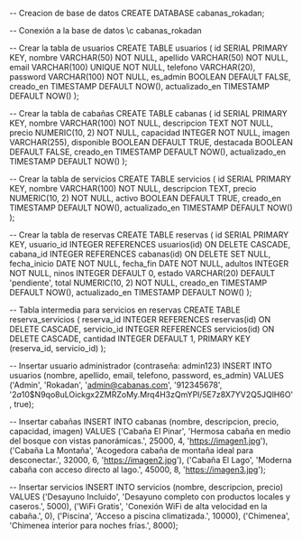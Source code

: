 -- Creacion de base de datos
CREATE DATABASE cabanas_rokadan;

-- Conexión a la base de datos
\c cabanas_rokadan

-- Crear la tabla de usuarios
CREATE TABLE usuarios (
  id SERIAL PRIMARY KEY,
  nombre VARCHAR(50) NOT NULL,
  apellido VARCHAR(50) NOT NULL,
  email VARCHAR(100) UNIQUE NOT NULL,
  telefono VARCHAR(20),
  password VARCHAR(100) NOT NULL,
  es_admin BOOLEAN DEFAULT FALSE,
  creado_en TIMESTAMP DEFAULT NOW(),
  actualizado_en TIMESTAMP DEFAULT NOW()
);

-- Crear la tabla de cabañas
CREATE TABLE cabanas (
  id SERIAL PRIMARY KEY,
  nombre VARCHAR(100) NOT NULL,
  descripcion TEXT NOT NULL,
  precio NUMERIC(10, 2) NOT NULL,
  capacidad INTEGER NOT NULL,
  imagen VARCHAR(255),
  disponible BOOLEAN DEFAULT TRUE,
  destacada BOOLEAN DEFAULT FALSE,
  creado_en TIMESTAMP DEFAULT NOW(),
  actualizado_en TIMESTAMP DEFAULT NOW()
);

-- Crear la tabla de servicios
CREATE TABLE servicios (
  id SERIAL PRIMARY KEY,
  nombre VARCHAR(100) NOT NULL,
  descripcion TEXT,
  precio NUMERIC(10, 2) NOT NULL,
  activo BOOLEAN DEFAULT TRUE,
  creado_en TIMESTAMP DEFAULT NOW(),
  actualizado_en TIMESTAMP DEFAULT NOW()
);

-- Crear la tabla de reservas
CREATE TABLE reservas (
  id SERIAL PRIMARY KEY,
  usuario_id INTEGER REFERENCES usuarios(id) ON DELETE CASCADE,
  cabana_id INTEGER REFERENCES cabanas(id) ON DELETE SET NULL,
  fecha_inicio DATE NOT NULL,
  fecha_fin DATE NOT NULL,
  adultos INTEGER NOT NULL,
  ninos INTEGER DEFAULT 0,
  estado VARCHAR(20) DEFAULT 'pendiente',
  total NUMERIC(10, 2) NOT NULL,
  creado_en TIMESTAMP DEFAULT NOW(),
  actualizado_en TIMESTAMP DEFAULT NOW()
);

-- Tabla intermedia para servicios en reservas
CREATE TABLE reserva_servicios (
  reserva_id INTEGER REFERENCES reservas(id) ON DELETE CASCADE,
  servicio_id INTEGER REFERENCES servicios(id) ON DELETE CASCADE,
  cantidad INTEGER DEFAULT 1,
  PRIMARY KEY (reserva_id, servicio_id)
);

-- Insertar usuario administrador (contraseña: admin123)
INSERT INTO usuarios (nombre, apellido, email, telefono, password, es_admin)
VALUES ('Admin', 'Rokadan', 'admin@cabanas.com', '912345678', '$2a$10$N9qo8uLOickgx2ZMRZoMy.Mrq4H3zQmYPl/5E7z8X7YV2Q5JQlH6O', true);

-- Insertar cabañas
INSERT INTO cabanas (nombre, descripcion, precio, capacidad, imagen)
VALUES 
  ('Cabaña El Pinar', 'Hermosa cabaña en medio del bosque con vistas panorámicas.', 25000, 4, 'https://imagen1.jpg'),
  ('Cabaña La Montaña', 'Acogedora cabaña de montaña ideal para desconectar.', 32000, 6, 'https://imagen2.jpg'),
  ('Cabaña El Lago', 'Moderna cabaña con acceso directo al lago.', 45000, 8, 'https://imagen3.jpg');

-- Insertar servicios
INSERT INTO servicios (nombre, descripcion, precio)
VALUES 
  ('Desayuno Incluido', 'Desayuno completo con productos locales y caseros.', 5000),
  ('WiFi Gratis', 'Conexión WiFi de alta velocidad en la cabaña.', 0),
  ('Piscina', 'Acceso a piscina climatizada.', 10000),
  ('Chimenea', 'Chimenea interior para noches frías.', 8000);